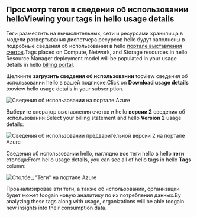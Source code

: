 


## <a name="viewing-your-tags-in-hello-usage-details"></a><span data-ttu-id="a5e85-101">Просмотр тегов в сведения об использовании hello</span><span class="sxs-lookup"><span data-stu-id="a5e85-101">Viewing your tags in hello usage details</span></span>
<span data-ttu-id="a5e85-102">Теги разместить на вычислительных, сети и ресурсами хранилища в модели развертывания диспетчера ресурсов hello будут заполнены в подробные сведения об использовании в hello [портале выставления счетов](https://account.windowsazure.com/).</span><span class="sxs-lookup"><span data-stu-id="a5e85-102">Tags placed on Compute, Network, and Storage resources in hello Resource Manager deployment model will be populated in your usage details in hello [billing portal](https://account.windowsazure.com/).</span></span>

<span data-ttu-id="a5e85-103">Щелкните **загрузить сведения об использовании** tooview сведения об использовании hello в вашей подписке.</span><span class="sxs-lookup"><span data-stu-id="a5e85-103">Click on **Download usage details** tooview hello usage details in your subscription.</span></span>

![Сведения об использовании на портале Azure](./media/virtual-machines-common-tag-usage/azure-portal-tags-usage-details.png)

<span data-ttu-id="a5e85-105">Выберите оператор выставления счетов и hello **версии 2** сведения об использовании:</span><span class="sxs-lookup"><span data-stu-id="a5e85-105">Select your billing statement and hello **Version 2** usage details:</span></span>

![Сведения об использовании предварительной версии 2 на портале Azure](./media/virtual-machines-common-tag-usage/azure-portal-version2-usage-details.png)

<span data-ttu-id="a5e85-107">Сведения об использовании hello, наглядно все теги hello в hello **теги** столбца:</span><span class="sxs-lookup"><span data-stu-id="a5e85-107">From hello usage details, you can see all of hello tags in hello **Tags** column:</span></span>

![Столбец "Теги" на портале Azure](./media/virtual-machines-common-tag-usage/azure-portal-tags-column.png)

<span data-ttu-id="a5e85-109">Проанализировав эти теги, а также об использовании, организации будет может toogain новую аналитику по их потребления данных.</span><span class="sxs-lookup"><span data-stu-id="a5e85-109">By analyzing these tags along with usage, organizations will be able toogain new insights into their consumption data.</span></span>

